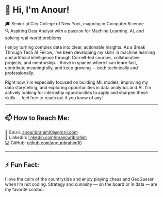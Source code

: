 # 👋 Hi, I'm Anour!

🎓 Senior at City College of New York, majoring in Computer Science  
🔍 Aspiring Data Analyst with a passion for Machine Learning, AI, and solving real-world problems

I enjoy turning complex data into clear, actionable insights. As a Break Through Tech AI Fellow, I've been developing my skills in machine learning and artificial intelligence through Cornell-led courses, collaborative projects, and mentorship. I thrive in spaces where I can learn fast, contribute meaningfully, and keep growing — both technically and professionally.

Right now, I'm especially focused on building ML models, improving my data storytelling, and exploring opportunities in data analytics and AI. I'm actively looking for internship opportunities to apply and sharpen these skills — feel free to reach out if you know of any!

---

## 📫 How to Reach Me:
📧 Email: anouribrahim10@gmail.com  
🔗 LinkedIn: [linkedin.com/in/anouribrahim](https://www.linkedin.com/in/anouribrahim/)  
💻 GitHub: [github.com/anouribrahim10](https://github.com/anouribrahim10)

---

## ⚡ Fun Fact:
I love the calm of the countryside and enjoy playing chess and GeoGuessr when I’m not coding. Strategy and curiosity — on the board or in data — are my favorite combo.
